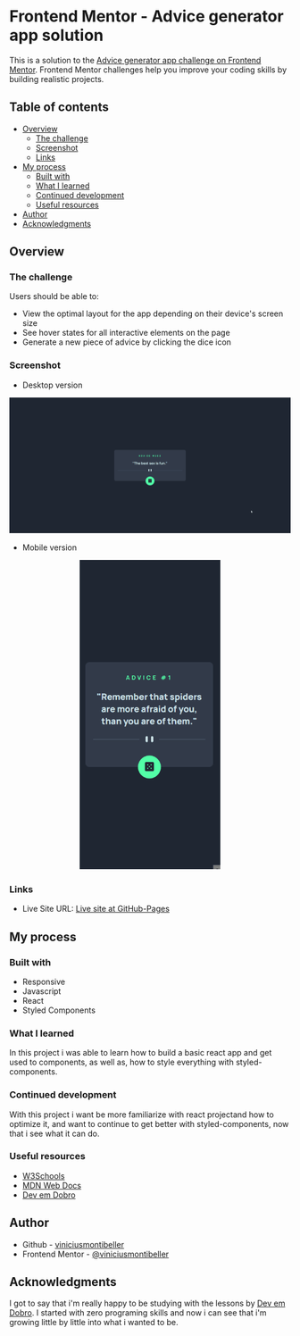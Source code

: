 # Frontend Mentor - Advice generator app solution

This is a solution to the [Advice generator app challenge on Frontend Mentor](https://www.frontendmentor.io/challenges/advice-generator-app-QdUG-13db). Frontend Mentor challenges help you improve your coding skills by building realistic projects.

## Table of contents

- [Overview](#overview)
  - [The challenge](#the-challenge)
  - [Screenshot](#screenshot)
  - [Links](#links)
- [My process](#my-process)
  - [Built with](#built-with)
  - [What I learned](#what-i-learned)
  - [Continued development](#continued-development)
  - [Useful resources](#useful-resources)
- [Author](#author)
- [Acknowledgments](#acknowledgments)

## Overview

### The challenge

Users should be able to:

- View the optimal layout for the app depending on their device's screen size
- See hover states for all interactive elements on the page
- Generate a new piece of advice by clicking the dice icon

### Screenshot

- Desktop version

<img src="./public/screenshots/desktop.gif">

- Mobile version

<p align="center">
<img src="./public/screenshots/mobile.gif" width="50%">
</p>

### Links

- Live Site URL: [Live site at GitHub-Pages]()

## My process

### Built with

- Responsive 
- Javascript
- React
- Styled Components

### What I learned

In this project i was able to learn how to build a basic react app and get used to components, as well as, how to style everything with styled-components.

### Continued development

With this project i want be more familiarize with react projectand how to optimize it, and want to continue to get better with styled-components, now that i see what it can do. 

### Useful resources

- [W3Schools](https://www.w3schools.com/)
- [MDN Web Docs](https://developer.mozilla.org/en-US/)
- [Dev em Dobro](https://github.com/devemdobro)

## Author

- Github - [viniciusmontibeller](https://github.com/viniciusmontibeller)
- Frontend Mentor - [@viniciusmontibeller](https://www.frontendmentor.io/profile/viniciusmontibeller)

## Acknowledgments

I got to say that i'm really happy to be studying with the lessons by [Dev em Dobro](https://github.com/devemdobro). I started with zero programing skills and now i can see that i'm growing little by little into what i wanted to be.